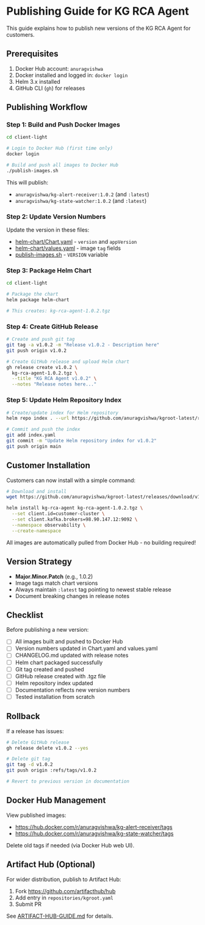 # Publishing Guide for KG RCA Agent

This guide explains how to publish new versions of the KG RCA Agent for customers.

## Prerequisites

1. Docker Hub account: `anuragvishwa`
2. Docker installed and logged in: `docker login`
3. Helm 3.x installed
4. GitHub CLI (`gh`) for releases

## Publishing Workflow

### Step 1: Build and Push Docker Images

```bash
cd client-light

# Login to Docker Hub (first time only)
docker login

# Build and push all images to Docker Hub
./publish-images.sh
```

This will publish:
- `anuragvishwa/kg-alert-receiver:1.0.2` (and `:latest`)
- `anuragvishwa/kg-state-watcher:1.0.2` (and `:latest`)

### Step 2: Update Version Numbers

Update the version in these files:
- [helm-chart/Chart.yaml](helm-chart/Chart.yaml) - `version` and `appVersion`
- [helm-chart/values.yaml](helm-chart/values.yaml) - image `tag` fields
- [publish-images.sh](publish-images.sh) - `VERSION` variable

### Step 3: Package Helm Chart

```bash
cd client-light

# Package the chart
helm package helm-chart

# This creates: kg-rca-agent-1.0.2.tgz
```

### Step 4: Create GitHub Release

```bash
# Create and push git tag
git tag -a v1.0.2 -m "Release v1.0.2 - Description here"
git push origin v1.0.2

# Create GitHub release and upload Helm chart
gh release create v1.0.2 \
  kg-rca-agent-1.0.2.tgz \
  --title "KG RCA Agent v1.0.2" \
  --notes "Release notes here..."
```

### Step 5: Update Helm Repository Index

```bash
# Create/update index for Helm repository
helm repo index . --url https://github.com/anuragvishwa/kgroot-latest/releases/download/v1.0.2/

# Commit and push the index
git add index.yaml
git commit -m "Update Helm repository index for v1.0.2"
git push origin main
```

## Customer Installation

Customers can now install with a simple command:

```bash
# Download and install
wget https://github.com/anuragvishwa/kgroot-latest/releases/download/v1.0.2/kg-rca-agent-1.0.2.tgz

helm install kg-rca-agent kg-rca-agent-1.0.2.tgz \
  --set client.id=customer-cluster \
  --set client.kafka.brokers=98.90.147.12:9092 \
  --namespace observability \
  --create-namespace
```

All images are automatically pulled from Docker Hub - no building required!

## Version Strategy

- **Major.Minor.Patch** (e.g., 1.0.2)
- Image tags match chart versions
- Always maintain `:latest` tag pointing to newest stable release
- Document breaking changes in release notes

## Checklist

Before publishing a new version:

- [ ] All images built and pushed to Docker Hub
- [ ] Version numbers updated in Chart.yaml and values.yaml
- [ ] CHANGELOG.md updated with release notes
- [ ] Helm chart packaged successfully
- [ ] Git tag created and pushed
- [ ] GitHub release created with .tgz file
- [ ] Helm repository index updated
- [ ] Documentation reflects new version numbers
- [ ] Tested installation from scratch

## Rollback

If a release has issues:

```bash
# Delete GitHub release
gh release delete v1.0.2 --yes

# Delete git tag
git tag -d v1.0.2
git push origin :refs/tags/v1.0.2

# Revert to previous version in documentation
```

## Docker Hub Management

View published images:
- https://hub.docker.com/r/anuragvishwa/kg-alert-receiver/tags
- https://hub.docker.com/r/anuragvishwa/kg-state-watcher/tags

Delete old tags if needed (via Docker Hub web UI).

## Artifact Hub (Optional)

For wider distribution, publish to Artifact Hub:
1. Fork https://github.com/artifacthub/hub
2. Add entry in `repositories/kgroot.yaml`
3. Submit PR

See [ARTIFACT-HUB-GUIDE.md](../ARTIFACT-HUB-GUIDE.md) for details.
